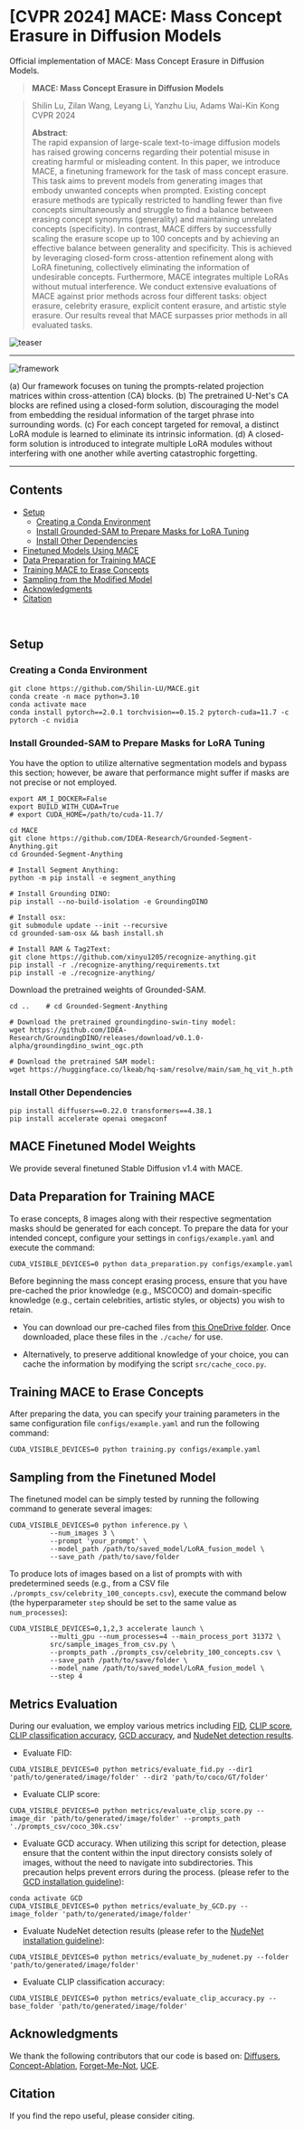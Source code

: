 # [CVPR 2024] MACE: Mass Concept Erasure in Diffusion Models

<!-- ## [<a href="https://shilin-lu.github.io/tf-icon.github.io/" target="_blank">Project Page</a>] [<a href="https://entuedu-my.sharepoint.com/:b:/g/personal/shilin002_e_ntu_edu_sg/EWRDLuFDrs5Ll0KGuMtvtbUBhBZcSw2roKCo96iCWgpMZQ?e=rEv3As" target="_blank">Poster</a>] -->

<!-- [![arXiv](https://img.shields.io/badge/arXiv-TF--ICON-green.svg?style=plastic)](https://arxiv.org/abs/2307.12493) [![TI2I](https://img.shields.io/badge/benchmarks-TF--ICON-blue.svg?style=plastic)](https://entuedu-my.sharepoint.com/:f:/g/personal/shilin002_e_ntu_edu_sg/EmmCgLm_3OZCssqjaGdvjMwBCIvqfjsyphjqNs7g2DFzQQ?e=JSwOHY) -->

Official implementation of MACE: Mass Concept Erasure in Diffusion Models.

> **MACE: Mass Concept Erasure in Diffusion Models**<br>
<!-- > [Gwanghyun Kim](https://gwang-kim.github.io/), Taesung Kwon, [Jong Chul Ye](https://bispl.weebly.com/professor.html) <br> -->
> Shilin Lu, Zilan Wang, Leyang Li, Yanzhu Liu, Adams Wai-Kin Kong <br>
> CVPR 2024
> 
>**Abstract**: <br>
The rapid expansion of large-scale text-to-image diffusion models has raised growing concerns regarding their potential misuse in creating harmful or misleading content. In this paper, we introduce MACE, a finetuning framework for the task of mass concept erasure. This task aims to prevent models from generating images that embody unwanted concepts when prompted. Existing concept erasure methods are typically restricted to handling fewer than five concepts simultaneously and struggle to find a balance between erasing concept synonyms (generality) and maintaining unrelated concepts (specificity). In contrast, MACE differs by successfully scaling the erasure scope up to 100 concepts and by achieving an effective balance between generality and specificity. This is achieved by leveraging closed-form cross-attention refinement along with LoRA finetuning, collectively eliminating the information of undesirable concepts. Furthermore, MACE integrates multiple LoRAs without mutual interference. We conduct extensive evaluations of MACE against prior methods across four different tasks: object erasure, celebrity erasure, explicit content erasure, and artistic style erasure. Our results reveal that MACE surpasses prior methods in all evaluated tasks.


![teaser](assets/teaser.png)

---

</div>

![framework](assets/overview.png)

(a) Our framework focuses on tuning the prompts-related projection matrices within cross-attention (CA) blocks. (b) The pretrained U-Net's CA blocks are refined using a closed-form solution, discouraging the model from embedding the residual information of the target phrase into surrounding words. (c) For each concept targeted for removal, a distinct LoRA module is learned to eliminate its intrinsic information. (d) A closed-form solution is introduced to integrate multiple LoRA modules without interfering with one another while averting catastrophic forgetting.

<!-- # Updates:

**19/06/23** 🧨 Diffusers implementation of Plug-and-Play is available [here](https://github.com/MichalGeyer/pnp-diffusers). -->

<!-- ## TODO:
- [ ] Diffusers support and pipeline integration
- [ ] Gradio demo
- [ ] Release TF-ICON Test Benchmark -->


<!-- ## Usage

**To plug-and-play diffusion features, please follow these steps:**

1. [Setup](#setup)
2. [Feature extraction](#feature-extraction)
3. [Running PnP](#running-pnp)
4. [TI2I Benchmarks](#ti2i-benchmarks) -->

---

</div>

## Contents
  - [Setup](#setup)
    - [Creating a Conda Environment](#creating-a-conda-environment)
    - [Install Grounded-SAM to Prepare Masks for LoRA Tuning](#install-grounded\-sam-to-prepare-masks-for-lora-tuning)
    - [Install Other Dependencies](#install-other-dependencies)
  - [Finetuned Models Using MACE](#finetuned-models-using-mace) 
  - [Data Preparation for Training MACE](#data-preparation-for-training-mace) 
  - [Training MACE to Erase Concepts](#training-mace-to-erase-concepts)
  - [Sampling from the Modified Model](#sampling-from-the-modified-model)
  - [Acknowledgments](#acknowledgments)
  - [Citation](#citation)


<br>

## Setup

### Creating a Conda Environment

```
git clone https://github.com/Shilin-LU/MACE.git
conda create -n mace python=3.10
conda activate mace
conda install pytorch==2.0.1 torchvision==0.15.2 pytorch-cuda=11.7 -c pytorch -c nvidia
```

### Install Grounded-SAM to Prepare Masks for LoRA Tuning

You have the option to utilize alternative segmentation models and bypass this section; however, be aware that performance might suffer if masks are not precise or not employed.

```
export AM_I_DOCKER=False
export BUILD_WITH_CUDA=True
# export CUDA_HOME=/path/to/cuda-11.7/

cd MACE
git clone https://github.com/IDEA-Research/Grounded-Segment-Anything.git
cd Grounded-Segment-Anything

# Install Segment Anything:
python -m pip install -e segment_anything

# Install Grounding DINO:
pip install --no-build-isolation -e GroundingDINO

# Install osx:
git submodule update --init --recursive
cd grounded-sam-osx && bash install.sh

# Install RAM & Tag2Text:
git clone https://github.com/xinyu1205/recognize-anything.git
pip install -r ./recognize-anything/requirements.txt
pip install -e ./recognize-anything/
```

Download the pretrained weights of Grounded-SAM.

```
cd ..    # cd Grounded-Segment-Anything

# Download the pretrained groundingdino-swin-tiny model:
wget https://github.com/IDEA-Research/GroundingDINO/releases/download/v0.1.0-alpha/groundingdino_swint_ogc.pth

# Download the pretrained SAM model:
wget https://huggingface.co/lkeab/hq-sam/resolve/main/sam_hq_vit_h.pth
```

### Install Other Dependencies

```
pip install diffusers==0.22.0 transformers==4.38.1
pip install accelerate openai omegaconf
```

## MACE Finetuned Model Weights

We provide several finetuned Stable Diffusion v1.4 with MACE.

<!-- | Concept Type to Erase | Finetuned Model |
|---|---|
| Celebrity Erasure | OneDrive link | 
| Artistic Style Erasure | OneDrive link | 
| Object Erasure | OneDrive link | 
| Explicit Content Erasure | OneDrive link |  -->


## Data Preparation for Training MACE

To erase concepts, 8 images along with their respective segmentation masks should be generated for each concept. To prepare the data for your intended concept, configure your settings in `configs/example.yaml` and execute the command:

```
CUDA_VISIBLE_DEVICES=0 python data_preparation.py configs/example.yaml
```

Before beginning the mass concept erasing process, ensure that you have pre-cached the prior knowledge (e.g., MSCOCO) and domain-specific knowledge (e.g., certain celebrities, artistic styles, or objects) you wish to retain. 

- You can download our pre-cached files from [this OneDrive folder](https://entuedu-my.sharepoint.com/:f:/g/personal/shilin002_e_ntu_edu_sg/EiyepLM2qoFEh_kQ0kO4IzQBu6YZllxATJvv7ffguvFbBQ?e=v4JeyI). Once downloaded, place these files in the `./cache/` for use.

- Alternatively, to preserve additional knowledge of your choice, you can cache the information by modifying the script `src/cache_coco.py`.

## Training MACE to Erase Concepts

After preparing the data, you can specify your training parameters in the same configuration file `configs/example.yaml` and run the following command:

```
CUDA_VISIBLE_DEVICES=0 python training.py configs/example.yaml
```

## Sampling from the Finetuned Model

The finetuned model can be simply tested by running the following command to generate several images:

```
CUDA_VISIBLE_DEVICES=0 python inference.py \
          --num_images 3 \
          --prompt 'your_prompt' \
          --model_path /path/to/saved_model/LoRA_fusion_model \
          --save_path /path/to/save/folder
```

To produce lots of images based on a list of prompts with with predetermined seeds (e.g., from a CSV file `./prompts_csv/celebrity_100_concepts.csv`), execute the command below (the hyperparameter `step` should be set to the same value as `num_processes`):

```
CUDA_VISIBLE_DEVICES=0,1,2,3 accelerate launch \
          --multi_gpu --num_processes=4 --main_process_port 31372 \
          src/sample_images_from_csv.py \
          --prompts_path ./prompts_csv/celebrity_100_concepts.csv \
          --save_path /path/to/save/folder \
          --model_name /path/to/saved_model/LoRA_fusion_model \
          --step 4
```

<!-- - sample images using models finetuned to forget specific objects:

```
CUDA_VISIBLE_DEVICES=0,1,2,3 accelerate launch \
          --multi_gpu --num_processes=4 --main_process_port 13379 \
          src/sample_images_objects.py \
          --erased_object airplane \
          --save_path /path/to/save/folder \
          --model_name /path/to/model \
          --step 4
``` -->

## Metrics Evaluation
During our evaluation, we employ various metrics including [FID](https://github.com/GaParmar/clean-fid), [CLIP score](https://github.com/openai/CLIP), [CLIP classification accuracy](https://github.com/openai/CLIP), [GCD accuracy](https://github.com/Giphy/celeb-detection-oss), and [NudeNet detection results](https://github.com/notAI-tech/NudeNet).

- Evaluate FID:
```
CUDA_VISIBLE_DEVICES=0 python metrics/evaluate_fid.py --dir1 'path/to/generated/image/folder' --dir2 'path/to/coco/GT/folder'
```

- Evaluate CLIP score:
```
CUDA_VISIBLE_DEVICES=0 python metrics/evaluate_clip_score.py --image_dir 'path/to/generated/image/folder' --prompts_path './prompts_csv/coco_30k.csv'
```

- Evaluate GCD accuracy. When utilizing this script for detection, please ensure that the content within the input directory consists solely of images, without the need to navigate into subdirectories. This precaution helps prevent errors during the process. (please refer to the [GCD installation guideline](https://github.com/Shilin-LU/MACE/tree/main/metrics)):
```
conda activate GCD
CUDA_VISIBLE_DEVICES=0 python metrics/evaluate_by_GCD.py --image_folder 'path/to/generated/image/folder'
```

- Evaluate NudeNet detection results (please refer to the [NudeNet installation guideline](https://github.com/notAI-tech/NudeNet)):
```
CUDA_VISIBLE_DEVICES=0 python metrics/evaluate_by_nudenet.py --folder 'path/to/generated/image/folder'
```

- Evaluate CLIP classification accuracy:
```
CUDA_VISIBLE_DEVICES=0 python metrics/evaluate_clip_accuracy.py --base_folder 'path/to/generated/image/folder'
```

## Acknowledgments
We thank the following contributors that our code is based on: [Diffusers](https://github.com/huggingface/diffusers), [Concept-Ablation](https://github.com/nupurkmr9/concept-ablation), [Forget-Me-Not](https://github.com/SHI-Labs/Forget-Me-Not), [UCE](https://github.com/rohitgandikota/unified-concept-editing).


## Citation
If you find the repo useful, please consider citing.
<!-- ```
@inproceedings{lu2023tf,
  title={TF-ICON: Diffusion-Based Training-Free Cross-Domain Image Composition},
  author={Lu, Shilin and Liu, Yanzhu and Kong, Adams Wai-Kin},
  booktitle={Proceedings of the IEEE/CVF International Conference on Computer Vision},
  pages={2294--2305},
  year={2023}
}
``` -->
